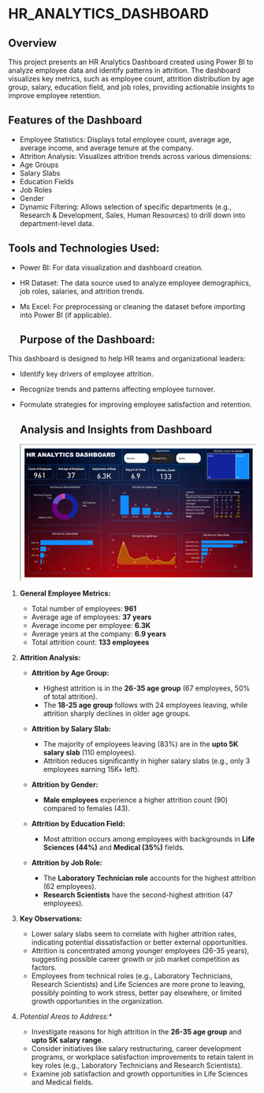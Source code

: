 # HR_ANALYTICS_DASHBOARD

## Overview 

This project presents an HR Analytics Dashboard created using Power BI to analyze employee data and identify patterns in attrition. The dashboard visualizes key metrics, such as employee count, attrition distribution by age group, salary, education field, and job roles, providing actionable insights to improve employee retention.

## Features of the Dashboard
- Employee Statistics: Displays total employee count, average age, average income, and average tenure at the company.
- Attrition Analysis: Visualizes attrition trends across various dimensions:
- Age Groups
- Salary Slabs
- Education Fields
- Job Roles
- Gender
- Dynamic Filtering: Allows selection of specific departments (e.g., Research & Development, Sales, Human Resources) to drill down into department-level data.
## Tools and Technologies Used:
- Power BI: For data visualization and dashboard creation.
- HR Dataset: The data source used to analyze employee demographics, job roles, salaries, and attrition trends.
- Ms Excel: For preprocessing or cleaning the dataset before importing into Power BI (if applicable).

  ## Purpose of the Dashboard:
This dashboard is designed to help HR teams and organizational leaders:
- Identify key drivers of employee attrition.
- Recognize trends and patterns affecting employee turnover.
- Formulate strategies for improving employee satisfaction and retention.

  ## Analysis and Insights from Dashboard
  ![image alt](https://github.com/gunakar576/HR_ANALYTICS_DASHBOARD/blob/main/Screenshot%202025-01-06%20133501.png?raw=true)

1. **General Employee Metrics:**
   - Total number of employees: **961**
   - Average age of employees: **37 years**
   - Average income per employee: **6.3K**
   - Average years at the company: **6.9 years**
   - Total attrition count: **133 employees**

2. **Attrition Analysis:**
   - **Attrition by Age Group:**
     - Highest attrition is in the **26-35 age group** (67 employees, 50% of total attrition).
     - The **18-25 age group** follows with 24 employees leaving, while attrition sharply declines in older age groups.

   - **Attrition by Salary Slab:**
     - The majority of employees leaving (83%) are in the **upto 5K salary slab** (110 employees).
     - Attrition reduces significantly in higher salary slabs (e.g., only 3 employees earning 15K+ left).

   - **Attrition by Gender:**
     - **Male employees** experience a higher attrition count (90) compared to females (43).

   - **Attrition by Education Field:**
     - Most attrition occurs among employees with backgrounds in **Life Sciences (44%)** and **Medical (35%)** fields.

   - **Attrition by Job Role:**
     - The **Laboratory Technician role** accounts for the highest attrition (62 employees).
     - **Research Scientists** have the second-highest attrition (47 employees).

3. **Key Observations:**
   - Lower salary slabs seem to correlate with higher attrition rates, indicating potential dissatisfaction or better external opportunities.
   - Attrition is concentrated among younger employees (26-35 years), suggesting possible career growth or job market competition as factors.
   - Employees from technical roles (e.g., Laboratory Technicians, Research Scientists) and Life Sciences are more prone to leaving, possibly pointing to work stress, better pay elsewhere, or limited growth opportunities in the organization.

4. *Potential Areas to Address:**
   - Investigate reasons for high attrition in the **26-35 age group** and **upto 5K salary range**.
   - Consider initiatives like salary restructuring, career development programs, or workplace satisfaction improvements to retain talent in key roles (e.g., Laboratory Technicians and Research Scientists).
   - Examine job satisfaction and growth opportunities in Life Sciences and Medical fields.


